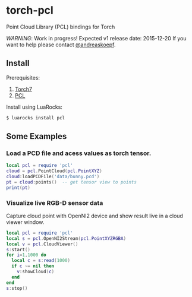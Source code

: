 # torch-pcl
Point Cloud Library (PCL) bindings for Torch

*WARNING*: Work in progress! Expected v1 release date: 2015-12-20
If you want to help please contact [@andreaskoepf](https://github.com/andreaskoepf).

## Install

Prerequisites:

1. [Torch7](http://torch.ch/docs/getting-started.html)
2. [PCL](http://pointclouds.org/downloads/linux.html)

Install using LuaRocks:

```bash
$ luarocks install pcl
```

## Some Examples

### Load a PCD file and acess values as torch tensor.

```lua
local pcl = require 'pcl'
cloud = pcl.PointCloud(pcl.PointXYZ)
cloud:loadPCDFile('data/bunny.pcd')
pt = cloud:points()  -- get tensor view to points
print(pt)
```

### Visualize live RGB-D sensor data 

Capture cloud point with OpenNI2 device and show result live in a cloud viewer window.

```lua
local pcl = require 'pcl'
local s = pcl.OpenNI2Stream(pcl.PointXYZRGBA)
local v = pcl.CloudViewer()
s:start()
for i=1,1000 do
  local c = s:read(1000)
  if c ~= nil then
    v:showCloud(c)
  end
end
s:stop()
```
